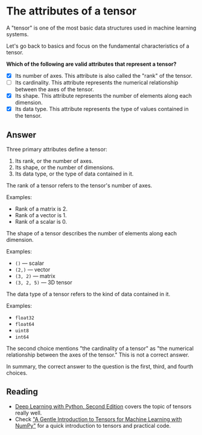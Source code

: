 # The attributes of a tensor

A "tensor" is one of the most basic data structures used in machine learning systems.

Let's go back to basics and focus on the fundamental characteristics of a tensor.

**Which of the following are valid attributes that represent a tensor?**

- [x] Its number of axes. This attribute is also called the "rank" of the tensor.
- [ ] Its cardinality. This attribute represents the numerical relationship between the axes of the tensor.
- [x] Its shape. This attribute represents the number of elements along each dimension.
- [x] Its data type. This attribute represents the type of values contained in the tensor.

## Answer

Three primary attributes define a tensor:

1. Its rank, or the number of axes.
2. Its shape, or the number of dimensions.
3. Its data type, or the type of data contained in it.

The rank of a tensor refers to the tensor's number of axes.

Examples:

- Rank of a matrix is 2.
- Rank of a vector is 1.
- Rank of a scalar is 0.

The shape of a tensor describes the number of elements along each dimension.

Examples:

- `()` — scalar
- `(2,)` — vector
- `(3, 2)` — matrix
- `(3, 2, 5)` — 3D tensor

The data type of a tensor refers to the kind of data contained in it.

Examples:

- `float32`
- `float64`
- `uint8`
- `int64`

The second choice mentions "the cardinality of a tensor" as "the numerical relationship between the axes of the tensor." This is not a correct answer.

In summary, the correct answer to the question is the first, third, and fourth choices.

## Reading

- [Deep Learning with Python, Second Edition](https://amzn.to/3K3VZoy) covers the topic of tensors really well.
- Check ["A Gentle Introduction to Tensors for Machine Learning with NumPy"](https://machinelearningmastery.com/introduction-to-tensors-for-machine-learning/) for a quick introduction to tensors and practical code.
